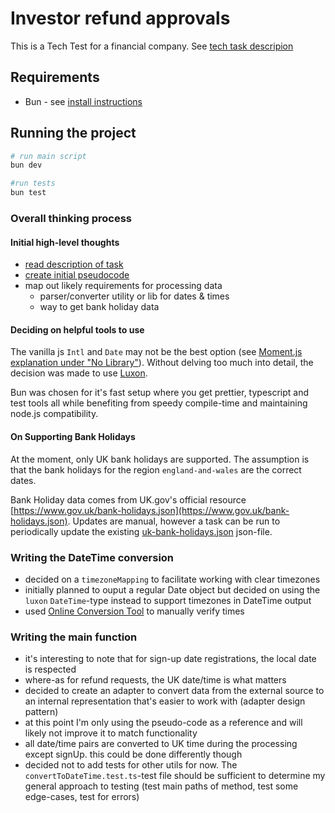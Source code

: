 # Investor refund approvals
This is a Tech Test for a financial company. See [tech task descripion](./further-tech-test-senior.md)

## Requirements
- Bun - see [install instructions](https://bun.sh/docs/installation)

## Running the project
```sh
# run main script
bun dev

#run tests
bun test
```

### Overall thinking process
#### Initial high-level thoughts
- [read description of task](./further-tech-test-senior.md)
- [create initial pseudocode](./pseudo-code.md)
- map out likely requirements for processing data
  - parser/converter utility or lib for dates & times
  - way to get bank holiday data

#### Deciding on helpful tools to use
The vanilla js `Intl` and `Date` may not be the best option (see [Moment.js explanation under "No Library"](https://momentjs.com/docs/#/-project-status/recommendations/)). Without delving too much into detail, the decision was made to use [Luxon](https://moment.github.io/luxon/#/).

Bun was chosen for it's fast setup where you get prettier, typescript and test tools all while benefiting from speedy compile-time and maintaining node.js compatibility.

#### On Supporting Bank Holidays
At the moment, only UK bank holidays are supported. The assumption is that the bank holidays for the region `england-and-wales` are the correct dates.

Bank Holiday data comes from UK.gov's official resource [https://www.gov.uk/bank-holidays.json](https://www.gov.uk/bank-holidays.json). Updates are manual, however a task can be run to periodically update the existing [uk-bank-holidays.json](./src/uk-bank-holidays.json) json-file.

### Writing the DateTime conversion
- decided on a `timezoneMapping` to facilitate working with clear timezones
- initially planned to ouput a regular Date object but decided on using the `luxon` `DateTime`-type instead to support timezones in DateTime output
- used [Online Conversion Tool](https://www.timeanddate.com/worldclock/converter.html?iso=20210201T170000&p1=137&p2=179&p3=195&p4=136) to manually verify times

### Writing the main function
- it's interesting to note that for sign-up date registrations, the local date is respected
- where-as for refund requests, the UK date/time is what matters
- decided to create an adapter to convert data from the external source to an internal representation that's easier to work with (adapter design pattern)
- at this point I'm only using the pseudo-code as a reference and will likely not improve it to match functionality
- all date/time pairs are converted to UK time during the processing except signUp. this could be done differently though
- decided not to add tests for other utils for now. The `convertToDateTime.test.ts`-test file should be sufficient to determine my general approach to testing (test main paths of method, test some edge-cases, test for errors)

